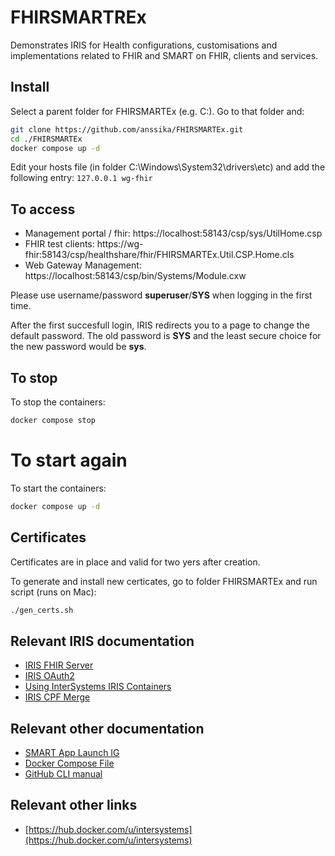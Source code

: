 # FHIRSMARTREx
Demonstrates IRIS for Health configurations, customisations and implementations related to FHIR and SMART on FHIR, clients and services.

## Install

Select a parent folder for FHIRSMARTEx (e.g. C:\). Go to that folder and:
```bash
git clone https://github.com/anssika/FHIRSMARTEx.git
cd ./FHIRSMARTEx
docker compose up -d
```

Edit your hosts file (in folder C:\Windows\System32\drivers\etc) and add the following entry:
`127.0.0.1 wg-fhir`

## To access

- Management portal / fhir: https://localhost:58143/csp/sys/UtilHome.csp
- FHIR test clients: https://wg-fhir:58143/csp/healthshare/fhir/FHIRSMARTEx.Util.CSP.Home.cls
- Web Gateway Management: https://localhost:58143/csp/bin/Systems/Module.cxw

Please use username/password **superuser**/**SYS** when logging in the first time.

After the first succesfull login, IRIS redirects you to a page to change the default password. The old password is **SYS** and the least secure choice for the new password would be **sys**.

## To stop

To stop the containers:
```bash
docker compose stop
```
# To start again

To start the containers:
```bash
docker compose up -d
```

## Certificates

Certificates are in place and valid for two yers after creation.

To generate and install new certicates, go to folder FHIRSMARTEx and run script (runs on Mac):
```bash
./gen_certs.sh
```

## Relevant IRIS documentation

* [IRIS FHIR Server](https://docs.intersystems.com/irisforhealthlatest/csp/docbook/DocBook.UI.Page.cls?KEY=HXFHIR_server_intro)
* [IRIS OAuth2](https://docs.intersystems.com/irisforhealthlatest/csp/docbook/DocBook.UI.Page.cls?KEY=GOAUTH_background)
* [Using InterSystems IRIS Containers](https://docs.intersystems.com/irisforhealthlatest/csp/docbook/DocBook.UI.Page.cls?KEY=ADOCK#ADOCK_iris)
* [IRIS CPF Merge](https://docs.intersystems.com/irisforhealthlatest/csp/docbook/DocBook.UI.Page.cls?KEY=ACMF#ACMF_iris_customizing_useful_action)

## Relevant other documentation

* [SMART App Launch IG](http://www.hl7.org/fhir/smart-app-launch/toc.html)
* [Docker Compose File](https://docs.docker.com/compose/compose-file/)
* [GitHub CLI manual](https://cli.github.com/manual/)

## Relevant other links

* [https://hub.docker.com/u/intersystems](https://hub.docker.com/u/intersystems)
